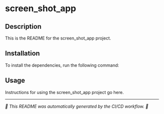 # screen_shot_app

## Description
This is the README for the screen_shot_app project.

## Installation
To install the dependencies, run the following command:


## Usage
Instructions for using the screen_shot_app project go here.

---
*📄 This README was automatically generated by the CI/CD workflow. 🤖*
